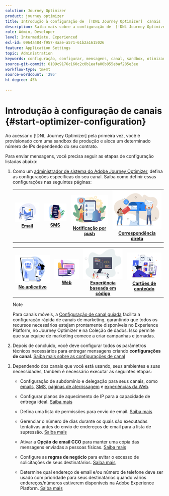 ```yaml
---
solution: Journey Optimizer
product: journey optimizer
title: Introdução à configuração de  [!DNL Journey Optimizer]  canais
description: Saiba mais sobre a configuração de  [!DNL Journey Optimizer]  canais
role: Admin, Developer
level: Intermediate, Experienced
exl-id: 0964a484-f957-4aae-a571-61b2a1615026
feature: Application Settings
topic: Administration
keywords: configuração, configurar, mensagens, canal, sandbox, otimizador
source-git-commit: 6109c9176c160c2c0b1eafa06b855ebaf285e3ee
workflow-type: tm+mt
source-wordcount: '295'
ht-degree: 45%

---
```



# Introdução à configuração de canais {#start-optimizer-configuration}

Ao acessar o [!DNL Journey Optimizer] pela primeira vez, você é provisionado com uma sandbox de produção e aloca um determinado número de IPs dependendo do seu contrato.


Para enviar mensagens, você precisa seguir as etapas de configuração listadas abaixo:

1. Como um [administrador de sistema do Adobe Journey Optimizer](../start/path/administrator.md), defina as configurações específicas do seu canal. Saiba como definir essas configurações nas seguintes páginas:

   <table style="table-layout:fixed"><tr style="border: 0;">
    <td><a href="../email/get-started-email-config.md"><img alt="email" src="../channels/assets/do-not-localize/email.png"></a>
    <div align="center"><a href="../email/get-started-email-config.md"><strong>Email</strong></a></div></td>
    <td><a href="../sms/sms-configuration.md"><img alt="SMS" src="../channels/assets/do-not-localize/sms.png"></a>
    <div align="center"><a href="../sms/sms-configuration.md"><strong>SMS</strong></a></div></td>
    <td><a href="../push/push-configuration.md"><img alt="push" src="../channels/assets/do-not-localize/push.png"></a>
    <div align="center"><a href="../push/push-configuration.md"><strong>Notificação por push</strong></a></div></td>
    <td><a href="../direct-mail/direct-mail-configuration.md"><img alt="Correspondência direta" src="../channels/assets/do-not-localize/direct-mail.jpg"></a>
    <div align="center"><a href="../direct-mail/direct-mail-configuration.md"><strong>Correspondência direta</strong></a></div></td>
    </tr></table>

   <table style="table-layout:fixed"><tr style="border: 0;">
    <td><a href="../in-app/inapp-configuration.md"><img alt="No aplicativo" src="../channels/assets/do-not-localize/inapp.jpg"></a>
    <div align="center"><a href="../in-app/inapp-configuration.md"><strong>No aplicativo</strong></a></div></td>
    <td><a href="../web/web-configuration.md"><img alt="Web" src="../channels/assets/do-not-localize/web.jpg"></a>
    <div align="center"><a href="../web/web-configuration.md"><strong>Web</strong></a></div></td>
    <td><a href="../code-based/code-based-configuration.md"><img alt="Experiência baseada em código" src="../channels/assets/do-not-localize/code.png"></a>
    <div align="center"><a href="../code-based/code-based-configuration.md"><strong>Experiência baseada em código</strong></a></div></td>
    <td><a href="../content-card/content-card-configuration-prereq.md"><img alt="Cartões de conteúdo" src="../channels/assets/do-not-localize/cards.png"></a>
    <div align="center"><a href="../content-card/content-card-configuration-prereq.md"><strong>Cartões de conteúdo</strong></a></div></td>
    </tr></table>

   >[!NOTE]
   >
   >Para canais móveis, a [Configuração de canal guiada](set-mobile-config.md) facilita a configuração rápida de canais de marketing, garantindo que todos os recursos necessários estejam prontamente disponíveis no Experience Platform, no Journey Optimizer e na Coleção de dados. Isso permite que sua equipe de marketing comece a criar campanhas e jornadas.

1. Depois de concluído, você deve configurar todos os parâmetros técnicos necessários para entregar mensagens criando **configurações de canal**. [Saiba mais sobre as configurações de canal](channel-surfaces.md)

1. Dependendo dos canais que você está usando, seus ambientes e suas necessidades, também é necessário executar as seguintes etapas:

   * Configuração de subdomínio e delegação para seus canais, como [emails](about-subdomain-delegation.md), [SMS](../sms/sms-subdomains.md), [páginas de aterrissagem](../landing-pages/lp-subdomains.md) e [experiências da Web](../web/web-delegated-subdomains.md).

   * Configurar planos de aquecimento de IP para a capacidade de entrega ideal. [Saiba mais](ip-warmup-gs.md)

   * Defina uma lista de permissões para envio de email. [Saiba mais](allow-list.md)

   * Gerenciar o número de dias durante os quais são executadas tentativas antes do envio de endereços de email para a lista de supressão. [Saiba mais](manage-suppression-list.md)

   * Ativar a **Opção de email CCO** para manter uma cópia das mensagens enviadas a pessoas físicas. [Saiba mais](archiving-support.md#enable-bcc)

   * Configure as **regras de negócio** para evitar o excesso de solicitações de seus destinatários. [Saiba mais](../conflict-prioritization/rule-sets.md)

   * Determine qual endereço de email e/ou número de telefone deve ser usado com prioridade para seus destinatários quando vários endereços/números estiverem disponíveis na Adobe Experience Platform. [Saiba mais](primary-email-addresses.md)
